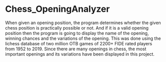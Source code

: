 # Chess_OpeningAnalyzer
When given an opening position, the program determines whether the given chess position is practically possible or not. 
And if it is a valid opening position then the program is going to display the name of the opening, winning chances and the variations of the opening.
This was done using the lichess database of two million OTB games of 2200+ FIDE rated players from 1952 to 2019.
Since there are many openings in chess, the most important openings and its variations have been displayed in this project.

